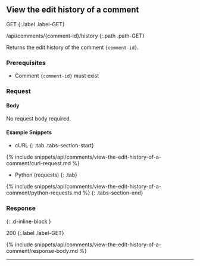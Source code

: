 ## View the edit history of a comment

GET
{:.label .label-GET}

/api/comments/{comment-id}/history
{:.path .path-GET}

Returns the edit history of the comment `{comment-id}`.

### Prerequisites

- Comment `{comment-id}` must exist

### Request

#### Body
No request body required.

#### Example Snippets
- cURL
{: .tab .tabs-section-start}

{% include snippets/api/comments/view-the-edit-history-of-a-comment/curl-request.md %}

- Python (requests)
{: .tab}

{% include snippets/api/comments/view-the-edit-history-of-a-comment/python-requests.md %}
{: .tabs-section-end}

### Response
{: .d-inline-block }

200
{:.label .label-GET}

{% include snippets/api/comments/view-the-edit-history-of-a-comment/response-body.md %}

---
